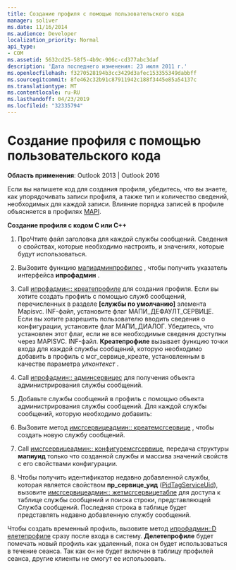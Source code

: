 ```yaml
---
title: Создание профиля с помощью пользовательского кода
manager: soliver
ms.date: 11/16/2014
ms.audience: Developer
localization_priority: Normal
api_type:
- COM
ms.assetid: 5632cd25-58f5-4b9c-906c-cd377abc3daf
description: 'Дата последнего изменения: 23 июля 2011 г.'
ms.openlocfilehash: f3270528194b3cc3429d3afec153355349dabbff
ms.sourcegitcommit: 8fe462c32b91c87911942c188f3445e85a54137c
ms.translationtype: MT
ms.contentlocale: ru-RU
ms.lasthandoff: 04/23/2019
ms.locfileid: "32335794"
---
```

# <a name="creating-a-profile-by-using-custom-code"></a>Создание профиля с помощью пользовательского кода

  
  
**Область применения**: Outlook 2013 | Outlook 2016 
  
Если вы напишете код для создания профиля, убедитесь, что вы знаете, как упорядочивать записи профиля, а также тип и количество сведений, необходимых для каждой записи. Влияние порядка записей в профиле объясняется в профилях [MAPI](mapi-profiles.md).
  
 **Создание профиля с кодом C или C++**
  
1. ПроЧтите файл заголовка для каждой службы сообщений. Сведения о свойствах, которые необходимо настроить, и значениях, которые будут использоваться.
    
2. ВыЗовите функцию [мапиадминпрофилес](mapiadminprofiles.md) , чтобы получить указатель интерфейса **ипрофадмин** . 
    
3. Call [ипрофадмин:: креатепрофиле](iprofadmin-createprofile.md) для создания профиля. Если вы хотите создать профиль с помощью служб сообщений, перечисленных в разделе **[службы по умолчанию]** элемента Mapisvc. INF-файл, установите флаг МАПИ_ДЕФАУЛТ_СЕРВИЦЕ. Если вы хотите разрешить пользователю вводить сведения о конфигурации, установите флаг МАПИ_ДИАЛОГ. Убедитесь, что установлен этот флаг, если не все необходимые сведения доступны через MAPISVC. INF-файл. **Креатепрофиле** вызывает функцию точки входа для каждой службы сообщений, которую необходимо добавить в профиль с мсг_сервице_креате, установленным в качестве параметра _улконтекст_ . 
    
4. Call [ипрофадмин:: админсервицес](iprofadmin-adminservices.md) для получения объекта администрирования службы сообщений. 
    
5. Добавьте службы сообщений в профиль с помощью объекта администрирования службы сообщений. Для каждой службы сообщений, которую необходимо добавить:
    
1. ВыЗовите метод [имсгсервицеадмин:: креатемсгсервице](imsgserviceadmin-createmsgservice.md) , чтобы создать новую службу сообщений. 
    
2. Call [имсгсервицеадмин:: конфигуремсгсервице](imsgserviceadmin-configuremsgservice.md), передача структуры **мапиуид** только что созданной службы и массива значений свойств с его свойствами конфигурации. 
    
6. Чтобы получить идентификатор недавно добавленной службы, которая является свойством **пр_сервице_уид** ([PidTagServiceUid](pidtagserviceuid-canonical-property.md)), вызовите [имсгсервицеадмин:: жетмсгсервицетабле](imsgserviceadmin-getmsgservicetable.md) для доступа к таблице службы сообщений и поиска строки, представляющей Служба сообщений. Последняя строка в таблице будет представлять недавно добавленную службу сообщений. 
    
Чтобы создать временный профиль, вызовите метод [ипрофадмин::D елетепрофиле](iprofadmin-deleteprofile.md) сразу после входа в систему. **Делетепрофиле** будет помечать новый профиль как удаленный, пока он будет использоваться в течение сеанса. Так как он не будет включен в таблицу профилей сеанса, другие клиенты не смогут ее использовать. 
  

